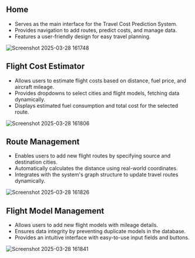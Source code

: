 ## Home
- Serves as the main interface for the Travel Cost Prediction System.  
- Provides navigation to add routes, predict costs, and manage data.  
- Features a user-friendly design for easy travel planning.

![Screenshot 2025-03-28 161748](https://github.com/user-attachments/assets/7c8fc004-8e95-40dc-8248-8dd3843b8a89)

## Flight Cost Estimator
- Allows users to estimate flight costs based on distance, fuel price, and aircraft mileage.  
- Provides dropdowns to select cities and flight models, fetching data dynamically.  
- Displays estimated fuel consumption and total cost for the selected route.
  
![Screenshot 2025-03-28 161806](https://github.com/user-attachments/assets/a5b1dfd6-8894-42c2-9fc9-9e27d466b51a)

## Route Management  
- Enables users to add new flight routes by specifying source and destination cities.  
- Automatically calculates the distance using real-world coordinates.  
- Integrates with the system's graph structure to update travel routes dynamically.

![Screenshot 2025-03-28 161826](https://github.com/user-attachments/assets/c425e285-3c99-47e8-9efe-39961e48cd61)

## Flight Model Management  
- Allows users to add new flight models with mileage details.  
- Ensures data integrity by preventing duplicate models in the database.  
- Provides an intuitive interface with easy-to-use input fields and buttons.

![Screenshot 2025-03-28 161841](https://github.com/user-attachments/assets/77dc8828-af24-4da5-acdb-7446faabe0e3)





